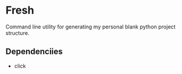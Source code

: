 # Fresh
Command line utility for generating my personal blank python project structure.

## Dependenciies
- click